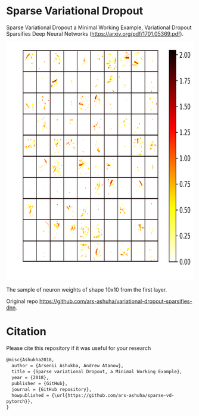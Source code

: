 # Sparse Variational Dropout

Sparse Variational Dropout a Minimal Working Example, Variational Dropout Sparsifies Deep Neural Networks (https://arxiv.org/pdf/1701.05369.pdf).


<p align="center">
<img height="640" src="neurons.png"/>
</p>
The sample of neuron weights of shape 10x10 from the first layer.

Original repo https://github.com/ars-ashuha/variational-dropout-sparsifies-dnn. 

# Citation
Please cite this repository if it was useful for your research

```
@misc{Ashukha2018,
  author = {Arsenii Ashukha, Andrew Atanow},
  title = {Sparse variational Dropout, a Minimal Working Example},
  year = {2018},
  publisher = {GitHub},
  journal = {GitHub repository},
  howpublished = {\url{https://github.com/ars-ashuha/sparse-vd-pytorch}},
}
``` 

